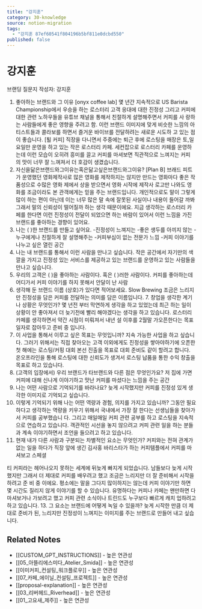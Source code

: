 ```yaml
---
title: "강지훈"
category: 30-knowledge
source: notion-migration
tags:
  - "강지훈 87ef60541f804196b5bf811e0dcbd550"
published: false
---
```


# 강지훈

브랜딩 질문지 작성자: 강지훈

1. 좋아하는 브랜드와 그 이유
   [onyx coffee lab]
   몇 년간 지속적으로 US Barista Championship에서 우승을 하는 로스터리
   고객 응대에 대한 진정성 그리고 커피에 대한 관련 노하우들을 유튜브 채널을 통해서 친절하게 설명해주면서 커피를 사 랑하는 사람들에게 좋은 영향을 주려고 함.
   이런 브랜드 이미지에 맞게 비슷한 느낌의 아티스트들과 콜라보를 하면서 즐거운 바이브를 전달하려는 새로운 시도하 고 있는 점이 좋습니다.
   [퇼 커피]
   직장을 다니면서 주중에는 퇴근 후에 로스팅을 매장은 토,일요일만 운영을 하고 있는 작은 로스터리 카페. 세컨잡으로 로스터리 카페를 운영하는데 이런 모습이 오히려 흥미를 끌고 커피를 마셔보면 직관적으로 느껴지는 커피 의 맛이 너무 잘 느껴져서 더 호감이 생겼습니다.
2. 자신을닮은브랜드와그이유는혹은닮고싶은브랜드와그이유?
   [Plan B]
   브래드 피트가 운영했던 영화제작사로 많은 영화를 제작하지는 않지만 만드는 영화마다 좋은 작품성으로 수많은 영화 제에서 상을 받으면서 영화 시작에 제작사 로고만 나와도 영화를 조금이라도 본 관객에게는 믿을 주는 브랜드입니다.
   개인적으로도 말이 그렇게 많이 하는 편이 아닌데 이는 너무 많은 말 속에 잘못된 사실이나 내용이 들어갈 까봐 그래서 말의 신뢰성이 떨어질까 하는 생각 때문이에요.
   지금 생각하는 로스터리 카페를 한다면 이런 진정성이 전달이 되었으면 하는 바람이 있어서 이런 느낌을 가진 브랜드를 좋아하는 경향이 있어요.
3. 나는 ( )한 브랜드를 만들고 싶어요.
   -진정성이 느껴지는
   -좋은 생두를 아끼지 않는 -누구에게나 친절하게 잘 설명해주는 -커피부심이 없는 전문가 느낌
   -커피 이야기를 나누고 싶은 열린 공간
4. 나는 내 브랜드를 통해서 이런 사람을 만나고 싶습니다.
   작은 공간에서 자기만의 색깔을 가지고 진정성 있는 서비스를 제공하고 있는 브랜드를 운영하고 있는 사람들을 만나고 싶습니다.
5. 우리의 고객은 ( )을 좋아하는 사람이다. 혹은 ( )러한 사람이다. 커피를 좋아하는데 어디가서 커피 이야기를 하지 못해서 안달이 난 사람
6. 생각해 둔 브랜드 이름 (상호)가 있다면 적어보세요. Slow Brewing
   조금은 느리지만 진정성을 담은 커피를 전달하는 의미를 담은 이름입니다. 7. 창업을 생각한 계기나 상황은 무엇인가?
   몇 년전 부터 막연하게 생각을 하고 있었는데 최근 하는 일이 상황이 안 좋아져서 더 늦기전에 빨리 해야겠다는 생각을 하고 있습니다.
   로스터리 카페를 생각하면서 약간 시점이 미뤄져서 내년 설 이후를 2월말 가오픈한다는 목표 일자로 잡아두고 준비 중 입니다.
7. 이 사업을 통해서 이루고 싶은 목표는 무엇입니까?
   지속 가능한 사업을 하고 싶습니다.
   그러기 위해서는 직접 찾아오는 고객 이외에게도 진정성을 쌓아야하기에
   오픈한 첫 해에는 로스팅/커핑 대회 본선 진출을 목표로 대회 준비도 같이 할려고 합니다.
   온오프라인을 통해 로스팅에 대한 신뢰도가 생겨서 로스팅 납품을 통한 수익 창출을 목표로 하고 있습니다.
8. (고객의 입장에서) 우리 브랜드가 타브랜드와 다른 점은 무엇인가요?
   저 집에 가면 커피에 대해 신나게 이야기하고 맛난 커피를 마셨다는 느낌을 주는 공간
9. 나는 어떤 사람으로 기억되기를 바라나요?
   늦게 시작했지만 커피를 진정성 있게 생각한 이미지로 기억되고 싶습니다.
10. 이렇게 기억되기 위해 나는 어떤 역량과 경험, 의지를 가지고 있습니까?
    그동안 필요하다고 생각하는 역량을 키우기 위해서 국내에서 가장 잘 한다는 선생님들을 찾아가서 커피를 공부했습니 다.
    그리고 매일매일 커피 관련 공부를 하고 로스팅을 지속적으로 연습하고 있습니다.
    객관적인 시선을 놓지 않으려고 커피 관련 일을 하는 분들과 계속 이야기하면서 조언을 들으려고 하고 있습니다.
11. 현재 내가 다른 사람과 구분되는 차별적인 요소는 무엇인가?
    커피와는 전혀 관계가 없는 일을 하다가 직장 앞에 생긴 김사홍 바리스타가 하는 커피템플에서 커피를 마셔보고 스페셜

티 커피라는 헤어나오지 못하는 세계에 뒤늦게 빠지게 되었습니다.
남들보다 늦게 시작했지만 그래서 더 제대로 커피를 배우려고 했고 조금은 느리지만 더 잘 준비해서 시작을 하려고 준 비 중 이에요.
평소에는 말을 그다지 많이하지는 않는데 커피 이야기만 하면 몇 시간도 질리지 않게 이야기를 할 수 있습니다. 유명하다는 커피나 카페는 왠만하면 다 마셔보거나 가보려고 했고 커피 관련 소식이나 트린드도 누구보다 빠르게 캐치 업하려고 하고 있습니다.
13\. 그 요소는 브랜드에 어떻게 녹일 수 있을까?
늦게 시작한 만큼 더 제대로 준비가 된, 느리지만 진정성이 느껴지는 이미지를 주는 브랜드로 만들어 내고 싶습니다.

## Related Notes
- [[CUSTOM_GPT_INSTRUCTIONS]] - 높은 연관성
- [[05_아뜰리에스미다_Atelier_Smida]] - 높은 연관성
- [[이미커피_컨설팅_워크플로우]] - 높은 연관성
- [[07_카페_에이닐_컨설팅_프로젝트]] - 높은 연관성
- [[proposal-explanation]] - 높은 연관성
- [[03_리버헤드_Riverhead]] - 높은 연관성
- [[01_고요새_제주]] - 높은 연관성
